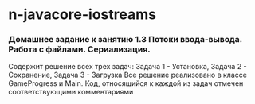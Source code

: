 # n-javacore-iostreams
### Домашнее задание к занятию 1.3 Потоки ввода-вывода. Работа с файлами. Сериализация. 
Содержит решение всех трех задач: 
Задача 1 - Установка, 
Задача 2 - Сохранение, 
Задача 3 - Загрузка
Все решение реализовано в классе GameProgress и Main.
Код, относящийся к каждой из задач отмечен соответствующими комментариями

